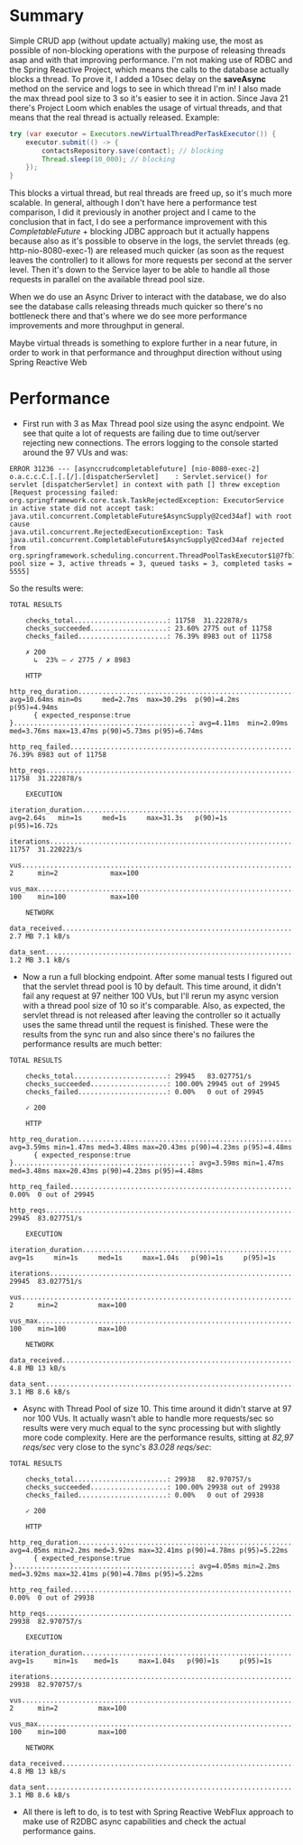 # Summary

Simple CRUD app (without update actually) making use, the most as possible of non-blocking operations with the purpose 
of releasing threads asap and with that improving performance. 
I'm not making use of RDBC and the Spring Reactive Project, which means the calls to the database actually blocks a thread.
To prove it, I added a 10sec delay on the **saveAsync** method on the service and logs to see in which thread I'm in!
I also made the max thread pool size to 3 so it's easier to see it in action.
Since Java 21 there's Project Loom which enables the usage of virtual threads, and that means that the real thread is actually released.
Example:
```java
try (var executor = Executors.newVirtualThreadPerTaskExecutor()) {
    executor.submit(() -> {
        contactsRepository.save(contact); // blocking
        Thread.sleep(10_000); // blocking
    });
}
```
This blocks a virtual thread, but real threads are freed up, so it's much more scalable.
In general, although I don't have here a performance test comparison, I did it previously in another project and I came 
to the conclusion that in fact, I do see a performance improvement with this *CompletableFuture* + blocking JDBC approach
but it actually happens because also as it's possible to observe in the logs, the servlet threads (eg. http-nio-8080-exec-1)
are released much quicker (as soon as the request leaves the controller) to it allows for more requests per second at the server level.
Then it's down to the Service layer to be able to handle all those requests in parallel on the available thread pool size.

When we do use an Async Driver to interact with the database, we do also see the database calls releasing threads much quicker
so there's no bottleneck there and that's where we do see more performance improvements and more throughput in general.

Maybe virtual threads is something to explore further in a near future, in order to work in that performance and throughput direction without using Spring Reactive Web

# Performance
- First run with 3 as Max Thread pool size using the async endpoint. We see that quite a lot of requests are failing due to time out/server rejecting new connections.
The errors logging to the console started around the 97 VUs and was:
```
ERROR 31236 --- [asynccrudcompletablefuture] [nio-8080-exec-2] o.a.c.c.C.[.[.[/].[dispatcherServlet]    : Servlet.service() for servlet [dispatcherServlet] in context with path [] threw exception [Request processing failed: org.springframework.core.task.TaskRejectedException: ExecutorService in active state did not accept task: java.util.concurrent.CompletableFuture$AsyncSupply@2ced34af] with root cause
java.util.concurrent.RejectedExecutionException: Task java.util.concurrent.CompletableFuture$AsyncSupply@2ced34af rejected from org.springframework.scheduling.concurrent.ThreadPoolTaskExecutor$1@7fb1820d[Running, pool size = 3, active threads = 3, queued tasks = 3, completed tasks = 5555]
```
So the results were:
```
TOTAL RESULTS

    checks_total.......................: 11758  31.222878/s
    checks_succeeded...................: 23.60% 2775 out of 11758
    checks_failed......................: 76.39% 8983 out of 11758

    ✗ 200
      ↳  23% — ✓ 2775 / ✗ 8983

    HTTP
    http_req_duration.......................................................: avg=10.64ms min=0s     med=2.7ms  max=30.29s  p(90)=4.2ms  p(95)=4.94ms
      { expected_response:true }............................................: avg=4.11ms  min=2.09ms med=3.76ms max=13.47ms p(90)=5.73ms p(95)=6.74ms
    http_req_failed.........................................................: 76.39% 8983 out of 11758
    http_reqs...............................................................: 11758  31.222878/s

    EXECUTION
    iteration_duration......................................................: avg=2.64s   min=1s     med=1s     max=31.3s   p(90)=1s     p(95)=16.72s
    iterations..............................................................: 11757  31.220223/s
    vus.....................................................................: 2      min=2             max=100
    vus_max.................................................................: 100    min=100           max=100

    NETWORK
    data_received...........................................................: 2.7 MB 7.1 kB/s
    data_sent...............................................................: 1.2 MB 3.1 kB/s

```

- Now a run a full blocking endpoint. After some manual tests I figured out that the servlet thread pool is 10 by default.
This time around, it didn't fail any request at 97 neither 100 VUs, but I'll rerun my async version with a thread pool size of 10 so it's comparable.
Also, as expected, the servlet thread is not released after leaving the controller so it actually uses the same thread until the request is finished.
These were the results from the sync run and also since there's no failures the performance results are much better:
```
TOTAL RESULTS

    checks_total.......................: 29945   83.027751/s
    checks_succeeded...................: 100.00% 29945 out of 29945
    checks_failed......................: 0.00%   0 out of 29945

    ✓ 200

    HTTP
    http_req_duration.......................................................: avg=3.59ms min=1.47ms med=3.48ms max=20.43ms p(90)=4.23ms p(95)=4.48ms
      { expected_response:true }............................................: avg=3.59ms min=1.47ms med=3.48ms max=20.43ms p(90)=4.23ms p(95)=4.48ms
    http_req_failed.........................................................: 0.00%  0 out of 29945
    http_reqs...............................................................: 29945  83.027751/s

    EXECUTION
    iteration_duration......................................................: avg=1s     min=1s     med=1s     max=1.04s   p(90)=1s     p(95)=1s
    iterations..............................................................: 29945  83.027751/s
    vus.....................................................................: 2      min=2          max=100
    vus_max.................................................................: 100    min=100        max=100

    NETWORK
    data_received...........................................................: 4.8 MB 13 kB/s
    data_sent...............................................................: 3.1 MB 8.6 kB/s
```

- Async with Thread Pool of size 10. This time around it didn't starve at 97 nor 100 VUs. It actually wasn't able to handle more requests/sec so results were very much equal to the sync processing but with slightly more code complexity.
Here are the performance results, sitting at *82,97 reqs/sec* very close to the sync's *83.028 reqs/sec*:
```
TOTAL RESULTS

    checks_total.......................: 29938   82.970757/s
    checks_succeeded...................: 100.00% 29938 out of 29938
    checks_failed......................: 0.00%   0 out of 29938

    ✓ 200

    HTTP
    http_req_duration.......................................................: avg=4.05ms min=2.2ms med=3.92ms max=32.41ms p(90)=4.78ms p(95)=5.22ms
      { expected_response:true }............................................: avg=4.05ms min=2.2ms med=3.92ms max=32.41ms p(90)=4.78ms p(95)=5.22ms
    http_req_failed.........................................................: 0.00%  0 out of 29938
    http_reqs...............................................................: 29938  82.970757/s

    EXECUTION
    iteration_duration......................................................: avg=1s     min=1s    med=1s     max=1.04s   p(90)=1s     p(95)=1s
    iterations..............................................................: 29938  82.970757/s
    vus.....................................................................: 2      min=2          max=100
    vus_max.................................................................: 100    min=100        max=100

    NETWORK
    data_received...........................................................: 4.8 MB 13 kB/s
    data_sent...............................................................: 3.1 MB 8.6 kB/s
```

- All there is left to do, is to test with Spring Reactive WebFlux approach to make use of R2DBC async capabilities and check the actual performance gains.
